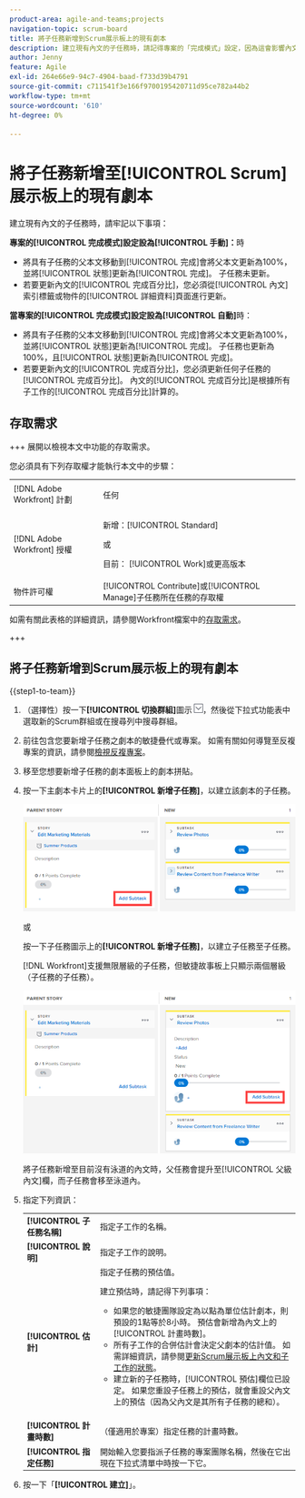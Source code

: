 ```yaml
---
product-area: agile-and-teams;projects
navigation-topic: scrum-board
title: 將子任務新增到Scrum展示板上的現有劇本
description: 建立現有內文的子任務時，請記得專案的「完成模式」設定，因為這會影響內文的更新方式。
author: Jenny
feature: Agile
exl-id: 264e66e9-94c7-4904-baad-f733d39b4791
source-git-commit: c711541f3e166f9700195420711d95ce782a44b2
workflow-type: tm+mt
source-wordcount: '610'
ht-degree: 0%

---
```


# 將子任務新增至[!UICONTROL Scrum]展示板上的現有劇本

建立現有內文的子任務時，請牢記以下事項：

**專案的[!UICONTROL 完成模式]設定設為[!UICONTROL 手動]：**&#x200B;時

* 將具有子任務的父本文移動到[!UICONTROL 完成]會將父本文更新為100%，並將[!UICONTROL 狀態]更新為[!UICONTROL 完成]。 子任務未更新。
* 若要更新內文的[!UICONTROL 完成百分比]，您必須從[!UICONTROL 內文]索引標籤或物件的[!UICONTROL 詳細資料]頁面進行更新。

**當專案的[!UICONTROL 完成模式]設定設為[!UICONTROL 自動]**&#x200B;時：

* 將具有子任務的父本文移動到[!UICONTROL 完成]會將父本文更新為100%，並將[!UICONTROL 狀態]更新為[!UICONTROL 完成]。 子任務也更新為100%，且[!UICONTROL 狀態]更新為[!UICONTROL 完成]。
* 若要更新內文的[!UICONTROL 完成百分比]，您必須更新任何子任務的[!UICONTROL 完成百分比]。 內文的[!UICONTROL 完成百分比]是根據所有子工作的[!UICONTROL 完成百分比]計算的。

## 存取需求

+++ 展開以檢視本文中功能的存取需求。

您必須具有下列存取權才能執行本文中的步驟：

<table style="table-layout:auto"> 
 <tbody> 
  <tr> 
   <td role="rowheader">[!DNL Adobe Workfront] 計劃</td> 
   <td> <p>任何</p> </td> 
  </tr> 
  <tr> 
   <td role="rowheader">[!DNL Adobe Workfront] 授權</td> 
   <td> <p>新增：[!UICONTROL Standard]</p> 
   或
   <p>目前： [!UICONTROL Work]或更高版本</p> </td> 
  </tr>
   <tr> 
   <td role="rowheader">物件許可權</td> 
   <td>[!UICONTROL Contribute]或[!UICONTROL Manage]子任務所在任務的存取權 </td> 
  </tr>
 </tbody> 
</table>

如需有關此表格的詳細資訊，請參閱Workfront檔案中的[存取需求](/help/quicksilver/administration-and-setup/add-users/access-levels-and-object-permissions/access-level-requirements-in-documentation.md)。

+++

## 將子任務新增到Scrum展示板上的現有劇本

{{step1-to-team}}

1. （選擇性）按一下&#x200B;**[!UICONTROL 切換群組]**&#x200B;圖示![切換群組圖示](assets/switch-team-icon.png)，然後從下拉式功能表中選取新的Scrum群組或在搜尋列中搜尋群組。

1. 前往包含您要新增子任務之劇本的敏捷疊代或專案。 如需有關如何導覽至反複專案的資訊，請參閱[檢視反複專案](../../../agile/use-scrum-in-an-agile-team/iterations/view-iteration.md)。
1. 移至您想要新增子任務的劇本面板上的劇本拼貼。
1. 按一下主劇本卡片上的&#x200B;**[!UICONTROL 新增子任務]**，以建立該劇本的子任務。

   ![新增子任務](assets/agile-story-addsubtask-NWE.png)

   或

   按一下子任務圖示上的&#x200B;**[!UICONTROL 新增子任務]**，以建立子任務至子任務。

   [!DNL Workfront]支援無限層級的子任務，但敏捷故事板上只顯示兩個層級（子任務的子任務）。

   ![新增子任務](assets/agile-story-addsubtask2-NWE.png)

   將子任務新增至目前沒有泳道的內文時，父任務會提升至[!UICONTROL 父級內文]欄，而子任務會移至泳道內。

1. 指定下列資訊：

   <table style="table-layout:auto">
    <col>
    <col>
    <tbody>
     <tr>
      <td role="rowheader"><strong>[!UICONTROL 子任務名稱]</strong></td>
      <td> 指定子工作的名稱。</td>
     </tr>
     <tr>
      <td role="rowheader"><strong>[!UICONTROL 說明]</strong></td>
      <td>指定子工作的說明。</td>
     </tr>
     <tr>
      <td role="rowheader"><strong>[!UICONTROL 估計]</strong></td>
      <td>指定子任務的預估值。<br><p>建立預估時，請記得下列事項：</p>
       <ul>
        <li>如果您的敏捷團隊設定為以點為單位估計劇本，則預設的1點等於8小時。 預估會新增為內文上的[!UICONTROL 計畫時數]。</li>
        <li>所有子工作的合併估計會決定父劇本的估計值。 如需詳細資訊，請參閱<a href="../../../agile/use-scrum-in-an-agile-team/scrum-board/update-status-of-stories-and-subtasks.md" class="MCXref xref">更新Scrum展示板上內文和子工作的狀態</a>。</li>
        <li>建立新的子任務時，[!UICONTROL 預估]欄位已設定。 如果您重設子任務上的預估，就會重設父內文上的預估（因為父內文是其所有子任務的總和）。</li>
       </ul><br></td>
     </tr>
     <tr>
      <td role="rowheader"><strong>[!UICONTROL 計畫時數]</strong></td>
      <td> （僅適用於專案）指定任務的計畫時數。</td>
     </tr>
     <tr>
      <td role="rowheader"><strong>[!UICONTROL 指定任務]</strong></td>
      <td>開始輸入您要指派子任務的專案團隊名稱，然後在它出現在下拉式清單中時按一下它。</td>
     </tr>
    </tbody>
   </table>

1. 按一下「**[!UICONTROL 建立]**」。
